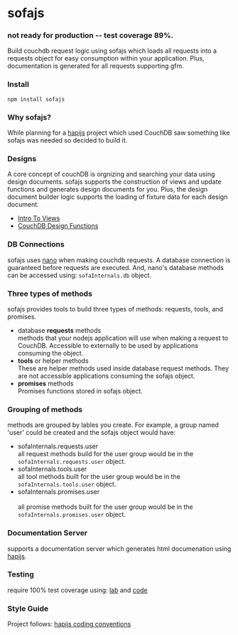 # sofajs

### not ready for production -- test coverage 89%.

Build couchdb request logic using sofajs which loads all requests into a 
requests object for easy consumption within your application. Plus, documentation is 
generated for all requests supporting gfm.    

### Install 
`npm install sofajs`

### Why sofajs?
While planning for a [hapijs](http://hapijs.com) project which used CouchDB saw something like sofajs was needed
so decided to build it. 

### Designs
A core concept of couchDB is orgnizing and searching your data using design documents.
sofajs supports the construction of views and update functions and generates design 
documents for you. Plus, the design document builder logic supports the loading of 
fixture data for each design document. 
* [Intro To Views](http://docs.couchdb.org/en/1.6.1/couchapp/views/intro.html)
* [CouchDB Design Functions](http://docs.couchdb.org/en/1.6.1/couchapp/ddocs.html)

### DB Connections
sofajs uses [nano](https://github.com/dscape/nano) when making couchdb requests.
A database connection is guaranteed before requests are executed. 
And, nano's database methods can be accessed using: `sofaInternals.db` object. 

### Three types of methods 
sofajs provides tools to build three types of methods: requests, tools, and promises.
* database **requests**  methods<br/>
  methods that your nodejs application  will use when making a request to CouchDB. 
  Accessible to externally to be used by applications consuming the object. 
* **tools** or helper methods<br/> 
  These are helper methods used inside database request methods. They are not accessible
  applications consuming the sofajs object.
* **promises** methods<br/>
  Promises functions stored in sofajs object.

### Grouping of methods
methods are grouped by lables you create. For example, a group named 'user' could be
created and the sofajs object would have: 
* sofaInternals.requests.user<br/>
  all request methods build for the user group would be in the 
  `sofaInternals.requests.user` object.
* sofaInternals.tools.user<br/>
  all tool methods built for the user group would be in the 
  `sofaInternals.tools.user` object.
* sofaInternals.promises.user<br/>  
  all promise methods built for the user group would be in the 
  `sofaInternals.promises.user` object.

### Documentation Server
supports a documentation server which generates html documenation using 
[hapijs](https://github.com/hapijs).  

### Testing
require 100% test coverage using: [lab](https://github.com/hapijs/lab) and [code](https://github.com/hapijs/code)

### Style Guide
Project follows: [hapijs coding conventions](https://github.com/hapijs/contrib/blob/master/Style.md)
